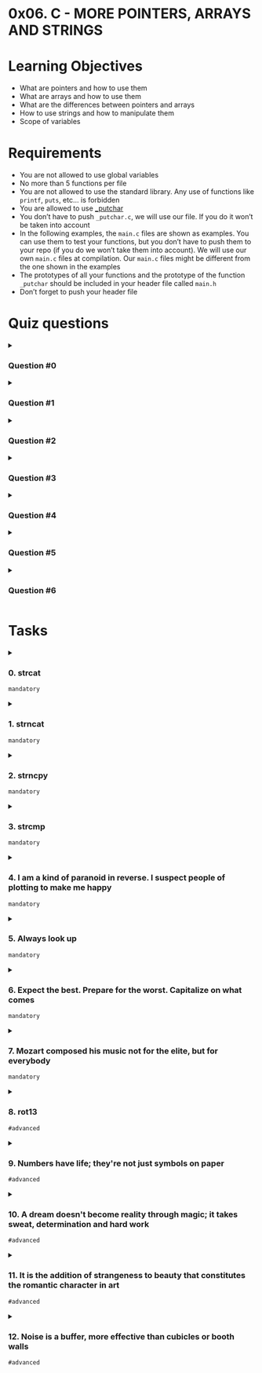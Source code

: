 # **0x06. C - MORE POINTERS, ARRAYS AND STRINGS**

# Learning Objectives
- What are pointers and how to use them
- What are arrays and how to use them
- What are the differences between pointers and arrays
- How to use strings and how to manipulate them
- Scope of variables

# Requirements
- You are not allowed to use global variables
- No more than 5 functions per file
- You are not allowed to use the standard library. Any use of functions like `printf`, `puts`, etc… is forbidden
- You are allowed to use [_putchar](https://github.com/holbertonschool/_putchar.c/blob/master/_putchar.c)
- You don’t have to push `_putchar.c`, we will use our file. If you do it won’t be taken into account
- In the following examples, the `main.c` files are shown as examples. You can use them to test your functions, but you don’t have to push them to your repo (if you do we won’t take them into account). We will use our own `main.c` files at compilation. Our `main.c` files might be different from the one shown in the examples
- The prototypes of all your functions and the prototype of the function `_putchar` should be included in your header file called `main.h`
- Don’t forget to push your header file

# Quiz questions
<details>
<summary>

### Question #0
</summary>

What is/are the difference(s) between the two following variables? (Except their names)
```
char *s1 = "";
char *s2 = NULL;
```
- [x] The first one can be dereferenced, not the second one
- [ ] The second one can be dereferenced, not the first one
- [ ] The first one points to 0, the second one points to a 0-byte
- [x] The first one points to a 0-byte, the second one points to 0
- [ ] They are the same
</details>

<details>
<summary>

### Question #1
</summary>

What is wrong with the following code?
```
int n = 5;
int array[n];
int i = 3;

array[n] = i;
```
- [ ] The array `array` is not entirely initialized
- [ ] It is not possible to access `array[n]`
- [x] It is impossible to declare the variable `array` this way
- [ ] Nothing is wrong
</details>

<details>
<summary>

### Question #2
</summary>

What is wrong with the following code?
```
int n = 5;
int array[10];
int i = 3;

array[n] = i;
```
- [ ] The array `array` is not entirely initialized
- [ ] It is not possible to access `array[n]`
- [ ] It is impossible to declare the variable `array` this way
- [x] Nothing is wrong
</details>

<details>
<summary>

### Question #3
</summary>

What is wrong with the following code?
```
int n = 5;
int array[5];
int i = 3;

array[n] = i;
```
- [ ] The array `array` is not entirely initialized
- [x] It is not possible to access `array[n]`
- [ ] It is impossible to declare the variable `array` this way
- [ ] Nothing is wrong
</details>

<details>
<summary>

### Question #4
</summary>

What happens when one tries to dereference a pointer to NULL?
- [ ] Kernel panic
- [ ] World War Z
- [x] Segmentation fault
- [ ] Nothing
</details>

<details>
<summary>

### Question #5
</summary>

Why is it important to reserve enough space for an extra character when declaring/allocating a string?
- [x]For the null byte (end of string)
- [ ]For fun
- [ ]For memory alignment
- [ ]In case we need one
</details>

<details>
<summary>

### Question #6
</summary>

```
var = "Best";
```
What is the type of `var`?
- [ ]int *
- [x]char *
- [ ]string
</details>

# Tasks
<details>
<summary>

### 0. strcat
`mandatory`
</summary>

Write a function that concatenates two strings.
- Prototype: `char *_strcat(char *dest, char *src);`
- This function appends the `src` string to the `dest` string, overwriting the terminating null byte (`\0`) at the end of `dest`, and then adds a terminating null byte
- Returns a pointer to the resulting string `dest`

FYI: The standard library provides a similar function: `strcat`. Run `man strcat` to learn more.
```
julien@ubuntu:~/0x06$ cat 0-main.c
#include "main.h"
#include <stdio.h>

/**
 * main - check the code
 *
 * Return: Always 0.
 */
int main(void)
{
    char s1[98] = "Hello ";
    char s2[] = "World!\n";
    char *ptr;

    printf("%s\n", s1);
    printf("%s", s2);
    ptr = _strcat(s1, s2);
    printf("%s", s1);
    printf("%s", s2);
    printf("%s", ptr);
    return (0);
}
julien@ubuntu:~/0x06$ gcc -Wall -pedantic -Werror -Wextra -std=gnu89 0-main.c 0-strcat.c -o 0-strcat
julien@ubuntu:~/0x06$ ./0-strcat 
Hello 
World!
Hello World!
World!
Hello World!
julien@ubuntu:~/0x06$ 
```
Repo:
- GitHub repository: alx-low_level_programming
- Directory: 0x06-pointers_arrays_strings
- File: [0-strcat.c]()
</details>

<details>
<summary>

### 1. strncat
`mandatory`
</summary>

Write a function that concatenates two strings.
- Prototype: `char *_strncat(char *dest, char *src, int n);`
- The `_strncat` function is similar to the `_strcat` function, except that
    - it will use at most `n` bytes from `src`; and
    - `src` does not need to be null-terminated if it contains `n` or more bytes
- Return a pointer to the resulting string `dest`

FYI: The standard library provides a similar function: `strncat`. Run `man strncat` to learn more.
```
julien@ubuntu:~/0x06$ cat 1-main.c
#include "main.h"
#include <stdio.h>

/**
 * main - check the code
 *
 * Return: Always 0.
 */
int main(void)
{
    char s1[98] = "Hello ";
    char s2[] = "World!\n";
    char *ptr;

    printf("%s\n", s1);
    printf("%s", s2);
    ptr = _strncat(s1, s2, 1);
    printf("%s\n", s1);
    printf("%s", s2);
    printf("%s\n", ptr);
    ptr = _strncat(s1, s2, 1024);
    printf("%s", s1);
    printf("%s", s2);
    printf("%s", ptr);
    return (0);
}
julien@ubuntu:~/0x06$ gcc -Wall -pedantic -Werror -Wextra -std=gnu89 1-main.c 1-strncat.c -o 1-strncat
julien@ubuntu:~/0x06$ ./1-strncat 
Hello 
World!
Hello W
World!
Hello W
Hello WWorld!
World!
Hello WWorld!
julien@ubuntu:~/0x06$ 
```
Repo:
- GitHub repository: alx-low_level_programming
- Directory: 0x06-pointers_arrays_strings
- File: [1-strncat.c]()
</details>

<details>
<summary>

### 2. strncpy
`mandatory`
</summary>

Write a function that copies a string.
- Prototype: `char *_strncpy(char *dest, char *src, int n);`
- Your function should work exactly like `strncpy`

FYI: The standard library provides a similar function: `strncpy`. Run `man strncpy` to learn more.
```
julien@ubuntu:~/0x06$ cat 2-main.c
#include "main.h"
#include <stdio.h>

/**
 * main - check the code
 *
 * Return: Always 0.
 */
int main(void)
{
    char s1[98];
    char *ptr;
    int i;

    for (i = 0; i < 98 - 1; i++)
    {
        s1[i] = '*';
    }
    s1[i] = '\0';
    printf("%s\n", s1);
    ptr = _strncpy(s1, "First, solve the problem. Then, write the code\n", 5);
    printf("%s\n", s1);
    printf("%s\n", ptr);
    ptr = _strncpy(s1, "First, solve the problem. Then, write the code\n", 90);
    printf("%s", s1);
    printf("%s", ptr);
    for (i = 0; i < 98; i++)
    {
        if (i % 10)
        {
            printf(" ");
        }
        if (!(i % 10) && i)
        {
            printf("\n");
        }
        printf("0x%02x", s1[i]);
    }
    printf("\n");
    return (0);
}
julien@ubuntu:~/0x06$ gcc -Wall -pedantic -Werror -Wextra -std=gnu89 2-main.c 2-strncpy.c -o 2-strncpy
julien@ubuntu:~/0x06$ ./2-strncpy 
*************************************************************************************************
First********************************************************************************************
First********************************************************************************************
First, solve the problem. Then, write the code
First, solve the problem. Then, write the code
0x46 0x69 0x72 0x73 0x74 0x2c 0x20 0x73 0x6f 0x6c
0x76 0x65 0x20 0x74 0x68 0x65 0x20 0x70 0x72 0x6f
0x62 0x6c 0x65 0x6d 0x2e 0x20 0x54 0x68 0x65 0x6e
0x2c 0x20 0x77 0x72 0x69 0x74 0x65 0x20 0x74 0x68
0x65 0x20 0x63 0x6f 0x64 0x65 0x0a 0x00 0x00 0x00
0x00 0x00 0x00 0x00 0x00 0x00 0x00 0x00 0x00 0x00
0x00 0x00 0x00 0x00 0x00 0x00 0x00 0x00 0x00 0x00
0x00 0x00 0x00 0x00 0x00 0x00 0x00 0x00 0x00 0x00
0x00 0x00 0x00 0x00 0x00 0x00 0x00 0x00 0x00 0x00
0x2a 0x2a 0x2a 0x2a 0x2a 0x2a 0x2a 0x00
julien@ubuntu:~/0x06$ 
```
Repo:
- GitHub repository: alx-low_level_programming
- Directory: 0x06-pointers_arrays_strings
- File: [2-strncpy.c]()
</details>

<details>
<summary>

### 3. strcmp
`mandatory`
</summary>

Write a function that compares two strings.
- Prototype: `int _strcmp(char *s1, char *s2);`
- Your function should work exactly like `strcmp`

FYI: The standard library provides a similar function: `strcmp`. Run `man strcmp` to learn more.
```
julien@ubuntu:~/0x06$ cat 3-main.c
#include "main.h"
#include <stdio.h>

/**
 * main - check the code
 *
 * Return: Always 0.
 */
int main(void)
{
    char s1[] = "Hello";
    char s2[] = "World!";

    printf("%d\n", _strcmp(s1, s2));
    printf("%d\n", _strcmp(s2, s1));
    printf("%d\n", _strcmp(s1, s1));
    return (0);
}
julien@ubuntu:~/0x06$ gcc -Wall -pedantic -Werror -Wextra -std=gnu89 3-main.c 3-strcmp.c -o 3-strcmp
julien@ubuntu:~/0x06$ ./3-strcmp 
-15
15
0
julien@ubuntu:~/0x06$ 
```
Repo:
- GitHub repository: alx-low_level_programming
- Directory: 0x06-pointers_arrays_strings
- File: [3-strcmp.c]()
</details>

<details>
<summary>

### 4. I am a kind of paranoid in reverse. I suspect people of plotting to make me happy
`mandatory`
</summary>

Write a function that reverses the content of an array of integers.
- Prototype: `void reverse_array(int *a, int n);`
- Where `n` is the number of elements of the array
```
julien@ubuntu:~/0x06$ cat 4-main.c
#include "main.h"
#include <stdio.h>

/**
 * main - check the code
 * @a: an array of integers
 * @n: the number of elements to swap
 *
 * Return: nothing.
 */
void print_array(int *a, int n)
{
    int i;

    i = 0;
    while (i < n)
    {
        if (i != 0)
        {
            printf(", ");
        }
        printf("%d", a[i]);
        i++;
    }
    printf("\n");
}

/**
 * main - check the code
 *
 * Return: Always 0.
 */
int main(void)
{
    int a[] = {0, 1, 2, 3, 4, 5, 6, 7, 8, 9, 98, 1024, 1337};

    print_array(a, sizeof(a) / sizeof(int));
    reverse_array(a, sizeof(a) / sizeof(int));
    print_array(a, sizeof(a) / sizeof(int));
    return (0);
}
julien@ubuntu:~/0x06$ gcc -Wall -pedantic -Werror -Wextra -std=gnu89 4-main.c 4-rev_array.c -o 4-rev_array
julien@ubuntu:~/0x06$ ./4-rev_array 
0, 1, 2, 3, 4, 5, 6, 7, 8, 9, 98, 1024, 1337
1337, 1024, 98, 9, 8, 7, 6, 5, 4, 3, 2, 1, 0
julien@ubuntu:~/0x06$ 
```
Repo:
- GitHub repository: alx-low_level_programming
- Directory: 0x06-pointers_arrays_strings
- File: [4-rev_array.c]()
</details>

<details>
<summary>

### 5. Always look up
`mandatory`
</summary>

Write a function that changes all lowercase letters of a string to uppercase.
- Prototype: `char *string_toupper(char *);`
```
julien@ubuntu:~/0x06$ cat 5-main.c
#include "main.h"
#include <stdio.h>

/**
 * main - check the code
 *
 * Return: Always 0.
 */
int main(void)
{
    char str[] = "Look up!\n";
    char *ptr;

    ptr = string_toupper(str);
    printf("%s", ptr);
    printf("%s", str);
    return (0);
}
julien@ubuntu:~/0x06$ gcc -Wall -pedantic -Werror -Wextra -std=gnu89 5-main.c 5-string_toupper.c -o 5-string_toupper
julien@ubuntu:~/0x06$ ./5-string_toupper 
LOOK UP!
LOOK UP!
julien@ubuntu:~/0x06$ 
```
Repo:
- GitHub repository: alx-low_level_programming
- Directory: 0x06-pointers_arrays_strings
- File: [5-string_toupper.c]()
</details>

<details>
<summary>

### 6. Expect the best. Prepare for the worst. Capitalize on what comes
`mandatory`
</summary>

Write a function that capitalizes all words of a string.
- Prototype: `char *cap_string(char *);`
- Separators of words: space, tabulation, new line, `, `, `, `, `, `, `, `, `, and `
```
julien@ubuntu:~/0x06$ cat 6-main.c
#include "main.h"
#include <stdio.h>

/**
 * main - check the code
 *
 * Return: Always 0.
 */
int main(void)
{
    char str[] = "Expect the best. Prepare for the worst. Capitalize on what comes.\nhello world! hello-world 0123456hello world\thello world.hello world\n";
    char *ptr;

    ptr = cap_string(str);
    printf("%s", ptr);
    printf("%s", str);
    return (0);
}
julien@ubuntu:~/0x06$ gcc -Wall -pedantic -Werror -Wextra -std=gnu89 6-main.c 6-cap_string.c -o 6-cap
julien@ubuntu:~/0x06$ ./6-cap 
Expect The Best. Prepare For The Worst. Capitalize On What Comes.
Hello World! Hello-world 0123456hello World Hello World.Hello World
Expect The Best. Prepare For The Worst. Capitalize On What Comes.
Hello World! Hello-world 0123456hello World Hello World.Hello World
julien@ubuntu:~/0x06$ 
```
Repo:
- GitHub repository: alx-low_level_programming
- Directory: 0x06-pointers_arrays_strings
- File: [6-cap_string.c]()
</details>

<details>
<summary>

### 7. Mozart composed his music not for the elite, but for everybody
`mandatory`
</summary>

Write a function that encodes a string into 1337.
- Letters `a` and `A` should be replaced by `4`
- Letters `e` and `E` should be replaced by `3`
- Letters `o` and `O` should be replaced by `0`
- Letters `t` and `T` should be replaced by `7`
- Letters `l` and `L` should be replaced by `1`
- Prototype: `char *leet(char *);`
- You can only use one `if` in your code
- You can only use two loops in your code
- You are not allowed to use `switch`
- You are not allowed to use any ternary operation
```
julien@ubuntu:~/0x06$ cat 7-main.c
#include "main.h"
#include <stdio.h>

/**
 * main - check the code for
 *
 * Return: Always 0.
 */
int main(void)
{
    char s[] = "Expect the best. Prepare for the worst. Capitalize on what comes.\n";
    char *p;

    p = leet(s);
    printf("%s", p);
    printf("%s", s);
    return (0);
}
julien@ubuntu:~/0x06$ gcc -Wall -pedantic -Werror -Wextra -std=gnu89 7-main.c 7-leet.c -o 7-1337
julien@ubuntu:~/0x06$ ./7-1337 
3xp3c7 7h3 b3s7. Pr3p4r3 f0r 7h3 w0rs7. C4pi741iz3 0n wh47 c0m3s.
3xp3c7 7h3 b3s7. Pr3p4r3 f0r 7h3 w0rs7. C4pi741iz3 0n wh47 c0m3s.
julien@ubuntu:~/0x06$ 
```
Repo:
- GitHub repository: alx-low_level_programming
- Directory: 0x06-pointers_arrays_strings
- File: [7-leet.c]()
</details>

<details>
<summary>

### 8. rot13
`#advanced`
</summary>

Write a function that encodes a string using `rot13`.
- Prototype: `char *rot13(char *);`
- You can only use if statement once in your code
- You can only use two loops in your code
- You are not allowed to use `switch`
- You are not allowed to use any ternary operation
```
julien@ubuntu:~/0x06$ cat 100-main.c
#include "main.h"
#include <stdio.h>

/**
 * main - check the code
 *
 * Return: Always 0.
 */
int main(void)
{
    char s[] = "ROT13 (\"rotate by 13 places\", sometimes hyphenated ROT-13) is a simple letter substitution cipher.\n";
    char *p;

    p = rot13(s);
    printf("%s", p);
    printf("------------------------------------\n");
    printf("%s", s);
    printf("------------------------------------\n");
    p = rot13(s);
    printf("%s", p);
    printf("------------------------------------\n");
    printf("%s", s);
    printf("------------------------------------\n");
    p = rot13(s);
    printf("%s", p);
    printf("------------------------------------\n");
    printf("%s", s);
    return (0);
}
julien@ubuntu:~/0x06$ gcc -Wall -pedantic -Werror -Wextra -std=gnu89 100-main.c 100-rot13.c -o 100-rot13
julien@ubuntu:~/0x06$ ./100-rot13 
EBG13 ("ebgngr ol 13 cynprf", fbzrgvzrf ulcurangrq EBG-13) vf n fvzcyr yrggre fhofgvghgvba pvcure.
------------------------------------
EBG13 ("ebgngr ol 13 cynprf", fbzrgvzrf ulcurangrq EBG-13) vf n fvzcyr yrggre fhofgvghgvba pvcure.
------------------------------------
ROT13 ("rotate by 13 places", sometimes hyphenated ROT-13) is a simple letter substitution cipher.
------------------------------------
ROT13 ("rotate by 13 places", sometimes hyphenated ROT-13) is a simple letter substitution cipher.
------------------------------------
EBG13 ("ebgngr ol 13 cynprf", fbzrgvzrf ulcurangrq EBG-13) vf n fvzcyr yrggre fhofgvghgvba pvcure.
------------------------------------
EBG13 ("ebgngr ol 13 cynprf", fbzrgvzrf ulcurangrq EBG-13) vf n fvzcyr yrggre fhofgvghgvba pvcure.
julien@ubuntu:~/0x06$ 
```
Repo:
- GitHub repository: alx-low_level_programming
- Directory: 0x06-pointers_arrays_strings
- File: [100-rot13.c]()
</details>

<details>
<summary>

### 9. Numbers have life; they're not just symbols on paper
`#advanced`
</summary>

Write a function that prints an integer.
- Prototype: `void print_number(int n);`
- You can only use `_putchar` function to print
- You are not allowed to use `long`
- You are not allowed to use arrays or pointers
- You are not allowed to hard-code special values
```
julien@ubuntu:~/0x06$ cat 101-main.c
#include "main.h"

/**
 * main - check the code
 *
 * Return: Always 0.
 */
int main(void)
{
    print_number(98);
    _putchar('\n');
    print_number(402);
    _putchar('\n');
    print_number(1024);
    _putchar('\n');
    print_number(0);
    _putchar('\n');
    print_number(-98);
    _putchar('\n');
    return (0);
}
julien@ubuntu:~/0x06$ gcc -Wall -pedantic -Werror -Wextra -std=gnu89 _putchar.c 101-main.c 101-print_number.c -o 101-print_numbers
julien@ubuntu:~/0x06$ ./101-print_numbers 
98
402
1024
0
-98
julien@ubuntu:~/0x06$ 
```
Repo:
- GitHub repository: alx-low_level_programming
- Directory: 0x06-pointers_arrays_strings
- File: [101-print_number.c]()
</details>

<details>
<summary>

### 10. A dream doesn't become reality through magic; it takes sweat, determination and hard work
`#advanced`

</summary>


Add one line to [this code](), so that the program prints `a[2] = 98`, followed by a new line.
- You are not allowed to use the variable `a` in your new line of code
- You are not allowed to modify the variable `p`
- You can only write one statement
- You are not allowed to use `,`
- You are not allowed to code anything else than the line of expected line of code at the expected line
- Your code should be written at line 19, before the `;`
- Do not remove anything from the initial code (not even the comments)
- and don’t change anything but the line of code you are adding (don’t change the spaces to tabs!)
- You are allowed to use the standard library

Repo:
- GitHub repository: alx-low_level_programming
- Directory: 0x06-pointers_arrays_strings
- File: [102-magic.c]()
</details>

<details>
<summary>

### 11. It is the addition of strangeness to beauty that constitutes the romantic character in art
`#advanced`
</summary>

Write a function that adds two numbers.
- Prototype: `char *infinite_add(char *n1, char *n2, char *r, int size_r);`
- Where `n1` and `n2` are the two numbers
- `r` is the buffer that the function will use to store the result
- `size_r` is the buffer size
- The function returns a pointer to the result
- You can assume that you will always get positive numbers, or `0`
- You can assume that there will be only digits in the strings `n1` and `n2`
- `n1` and `n2` will never be empty
- If the result can not be stored in `r` the function must return `0`
```
julien@ubuntu:~/0x06$ cat 103-main.c
#include "main.h"
#include <stdio.h>

/**
 * main - check the code
 *
 * Return: Always 0.
 */
int main(void)
{
        char *n = "1234567892434574367823574575678477685785645685876876774586734734563456453743756756784458";
        char *m = "9034790663470697234682914569346259634958693246597324659762347956349265983465962349569346";
        char r[100];
        char r2[10];
        char r3[11];
        char *res;

        res = infinite_add(n, m, r, 100);
        if (res == 0)
        {
                printf("Error\n");
        }
        else
        {
                printf("%s + %s = %s\n", n, m, res);
        }
        n = "1234567890";
        m = "1";
        res = infinite_add(n, m, r2, 10);
        if (res == 0)
        {
                printf("Error\n");
        }
        else
        {
                printf("%s + %s = %s\n", n, m, res);
        }
        n = "999999999";
        m = "1";
        res = infinite_add(n, m, r2, 10);
        if (res == 0)
        {
                printf("Error\n");
        }
        else
        {
                printf("%s + %s = %s\n", n, m, res);
        }
        res = infinite_add(n, m, r3, 11);
        if (res == 0)
        {
                printf("Error\n");
        }
        else
        {
                printf("%s + %s = %s\n", n, m, res);
        }
        return (0);
}
julien@ubuntu:~/0x06$ gcc -Wall -pedantic -Werror -Wextra -std=gnu89 103-main.c 103-infinite_add.c -o 103-add
julien@ubuntu:~/0x06$ ./103-add 
1234567892434574367823574575678477685785645685876876774586734734563456453743756756784458 + 9034790663470697234682914569346259634958693246597324659762347956349265983465962349569346 = 10269358555905271602506489145024737320744338932474201434349082690912722437209719106353804
Error
Error
999999999 + 1 = 1000000000
julien@ubuntu:~/0x06$ 
```
Repo:
- GitHub repository: alx-low_level_programming
- Directory: 0x06-pointers_arrays_strings
- File: [103-infinite_add.c]()
</details>

<details>
<summary>

### 12. Noise is a buffer, more effective than cubicles or booth walls
`#advanced`
</summary>

Write a function that prints a buffer.
- Prototype: `void print_buffer(char *b, int size);`
- The function must print the content of `size` bytes of the buffer pointed by `b`
- The output should print 10 bytes per line
- Each line starts with the position of the first byte of the line in hexadecimal (8 chars), starting with `0`
- Each line shows the hexadecimal content (2 chars) of the buffer, 2 bytes at a time, separated by a space
- Each line shows the content of the buffer. If the byte is a printable character, print the letter, if not, print .
- Each line ends with a new line `\n`
- If `size` is 0 or less, the output should be a new line only `\n`
- You are allowed to use the standard library
- The output should look like the following example, and formatted exactly the same way:
```
julien@ubuntu:~/0x06$ cat 104-main.c
#include "main.h"
#include <stdio.h>

/**
 * main - check the code
 *
 * Return: Always 0.
 */
int main(void)
{
    char buffer[] = "This is a string!\0And this is the rest of the #buffer :)\1\2\3\4\5\6\7#cisfun\n\0\0\0\0\0\0\0\0\0\0\0\0\0\0\0\0\0\0\0\x20\x21\x34\x56#pointersarefun #infernumisfun\n";

    printf("%s\n", buffer);
    printf("---------------------------------\n");
    print_buffer(buffer, sizeof(buffer));
    return (0);
}
julien@ubuntu:~/0x06$ gcc -Wall -pedantic -Werror -Wextra -std=gnu89 104-main.c 104-print_buffer.c -o 104-buffer
julien@ubuntu:~/0x06$ ./104-buffer 
This is a string!
---------------------------------
00000000: 5468 6973 2069 7320 6120 This is a 
0000000a: 7374 7269 6e67 2100 416e string!.An
00000014: 6420 7468 6973 2069 7320 d this is 
0000001e: 7468 6520 7265 7374 206f the rest o
00000028: 6620 7468 6520 2362 7566 f the #buf
00000032: 6665 7220 3a29 0102 0304 fer :)....
0000003c: 0506 0723 6369 7366 756e ...#cisfun
00000046: 0a00 0000 0000 0000 0000 ..........
00000050: 0000 0000 0000 0000 0000 ..........
0000005a: 2021 3456 2370 6f69 6e74  !4V#point
00000064: 6572 7361 7265 6675 6e20 ersarefun 
0000006e: 2369 6e66 6572 6e75 6d69 #infernumi
00000078: 7366 756e 0a00           sfun..
julien@ubuntu:~/0x06$ 
```
Repo:
- GitHub repository: alx-low_level_programming
- Directory: 0x06-pointers_arrays_strings
- File: [104-print_buffer.c]()
</details>